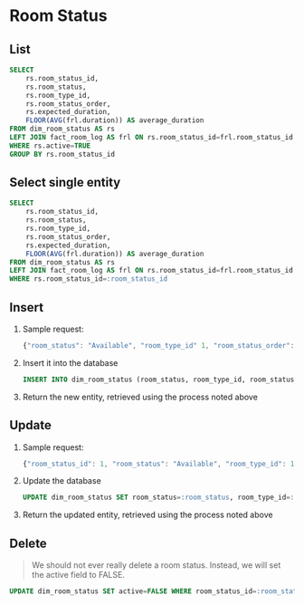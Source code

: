 # Room Status

## List
```SQL
SELECT 
    rs.room_status_id,
    rs.room_status,
    rs.room_type_id,
    rs.room_status_order,
    rs.expected_duration,
    FLOOR(AVG(frl.duration)) AS average_duration
FROM dim_room_status AS rs
LEFT JOIN fact_room_log AS frl ON rs.room_status_id=frl.room_status_id
WHERE rs.active=TRUE
GROUP BY rs.room_status_id
```

## Select single entity
```SQL
SELECT 
    rs.room_status_id,
    rs.room_status,
    rs.room_type_id,
    rs.room_status_order,
    rs.expected_duration,
    FLOOR(AVG(frl.duration)) AS average_duration
FROM dim_room_status AS rs
LEFT JOIN fact_room_log AS frl ON rs.room_status_id=frl.room_status_id
WHERE rs.room_status_id=:room_status_id
```

## Insert
1. Sample request: 
    ```javascript
    {"room_status": "Available", "room_type_id" 1, "room_status_order": 1, "expected_duration": 5}
    ```
2. Insert it into the database
    ```SQL
    INSERT INTO dim_room_status (room_status, room_type_id, room_status_order, expected_duration) VALUES (:room_status, :room_type_id, :room_status_order, expected_duration)
    ```
3. Return the new entity, retrieved using the process noted above

## Update
1. Sample request:
    ```javascript
    {"room_status_id": 1, "room_status": "Available", "room_type_id": 1, "room_status_order": 1, "expected_duration": 8}
    ```
2. Update the database
    ```SQL
    UPDATE dim_room_status SET room_status=:room_status, room_type_id=:room_type_id, room_status_order=:room_status_order, expected_duration=:expected_duration WHERE room_status_id=:room_status_id
    ```
3. Return the updated entity, retrieved using the process noted above

## Delete
> We should not ever really delete a room status. Instead, we will set the active field to FALSE.
```SQL
UPDATE dim_room_status SET active=FALSE WHERE room_status_id=:room_status_id
```
